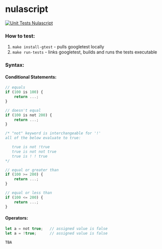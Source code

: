 # nulascript

[![Unit Tests Nulascript](https://github.com/asynchroza/nulascript/actions/workflows/unit-tests.yaml/badge.svg)](https://github.com/asynchroza/nulascript/actions/workflows/unit-tests.yaml)

### How to test:

1. `make install-gtest` - pulls googletest locally
2. `make run-tests` - links googletest, builds and runs the tests executable

### Syntax:
#### Conditional Statements:
```javascript
// equals
if (100 is 100) {
    return ...;
} 

// doesn't equal
if (100 is not 200) {
    return ...;
}

/* "not" keyword is interchangeable for '!'
all of the below evaluate to true:

   true is not !true
   true is not not true
   true is ! ! true
*/

// equal or greater than
if (100 >= 200) {
    return ...;
}

// equal or less than
if (100 <= 200) {
    return ...;
}
```

#### Operators:
```javascript
let a = not true;   // assigned value is false
let a = !true;      // assigned value is false

TBA
```